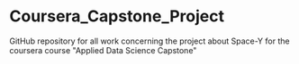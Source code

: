 # Coursera_Capstone_Project
GitHub repository for all work concerning the project about Space-Y for the coursera course "Applied Data Science Capstone"
